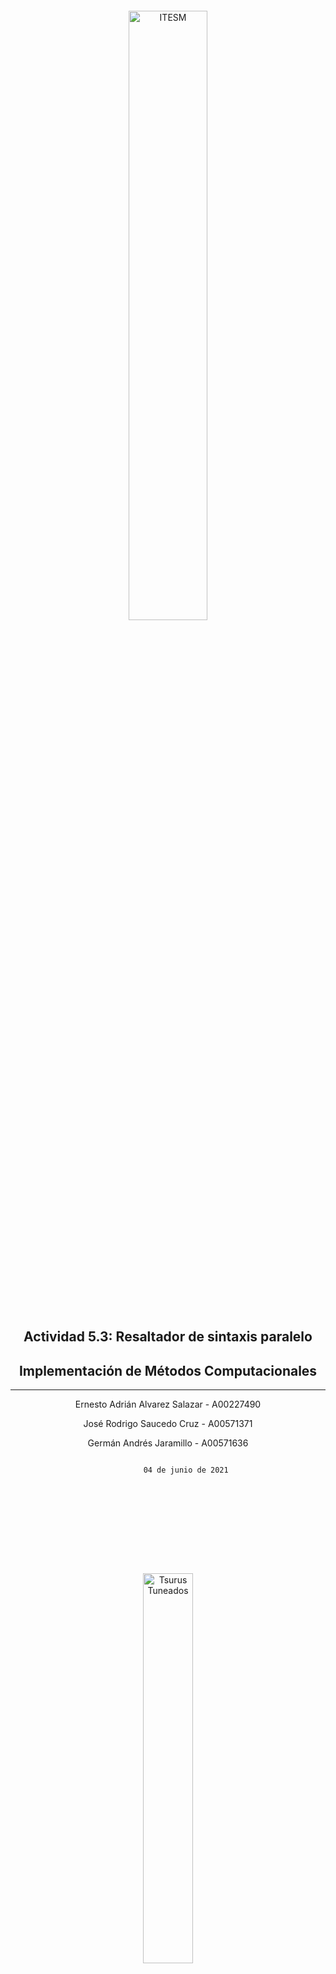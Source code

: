 <div style="height:100px;"></div>
<center>
    <img src="https://media.discordapp.net/attachments/692982204627812372/850479473454612520/Tec.png?width=1260&height=332" width="50%" alt="ITESM">
</center>
<div style="height:130px;"></div>

<!--    ACTIVIDAD   -->
<h2 align="center">
    Actividad 5.3: Resaltador de sintaxis paralelo
</h2>
<!--    MATERIA   -->
<h2 align="center">
    Implementación de Métodos Computacionales
</h2>

---
<!--    INTEGRANTES   -->
<p align="center">
    Ernesto Adrián Alvarez Salazar - A00227490
</p>
<p align="center">
    José Rodrigo Saucedo Cruz - A00571371
</p>
<p align="center">
    Germán Andrés Jaramillo - A00571636
</p>
<!--    FECHA   -->
<p align="center">
    <code align="center">
        04 de junio de 2021
    </code>
</p>

<div style="height:130px;"></div>
<center>
    <img src="https://media.discordapp.net/attachments/692982204627812372/850479438227177533/Tank.png?width=688&height=657" width="40%" alt="Tsurus Tuneados">
</center>
<div class="page"></div>



# Texto

> Aqui vamos a poner nuestro reporte

```java
    //Y aca un pedazo de codigo
```


<div class="page"></div>